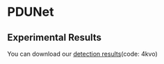 # PDUNet

## Experimental Results
You can download our [detection results](https://pan.baidu.com/s/1Zqi8KJmExXxQUB4VXXlO6Q)(code: 4kvo)
